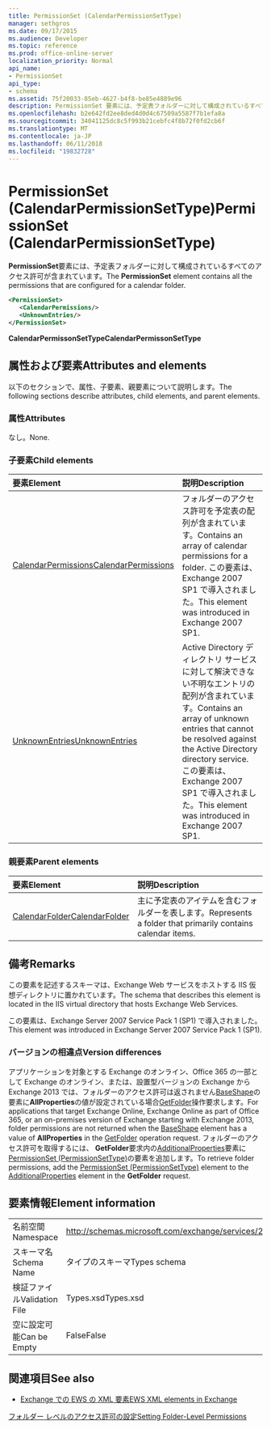 ```yaml
---
title: PermissionSet (CalendarPermissionSetType)
manager: sethgros
ms.date: 09/17/2015
ms.audience: Developer
ms.topic: reference
ms.prod: office-online-server
localization_priority: Normal
api_name:
- PermissionSet
api_type:
- schema
ms.assetid: 75f20033-85eb-4627-b4f8-be85e4889e96
description: PermissionSet 要素には、予定表フォルダーに対して構成されているすべてのアクセス許可が含まれています。
ms.openlocfilehash: b2e642fd2ee8ded4d0d4c67509a5587f7b1efa8a
ms.sourcegitcommit: 34041125dc8c5f993b21cebfc4f8b72f0fd2cb6f
ms.translationtype: MT
ms.contentlocale: ja-JP
ms.lasthandoff: 06/11/2018
ms.locfileid: "19832728"
---
```

# <a name="permissionset-calendarpermissionsettype"></a><span data-ttu-id="92011-103">PermissionSet (CalendarPermissionSetType)</span><span class="sxs-lookup"><span data-stu-id="92011-103">PermissionSet (CalendarPermissionSetType)</span></span>

<span data-ttu-id="92011-104">**PermissionSet**要素には、予定表フォルダーに対して構成されているすべてのアクセス許可が含まれています。</span><span class="sxs-lookup"><span data-stu-id="92011-104">The **PermissionSet** element contains all the permissions that are configured for a calendar folder.</span></span> 
  
```XML
<PermissionSet>
   <CalendarPermissions/>
   <UnknownEntries/>
</PermissionSet>
```

 <span data-ttu-id="92011-105">**CalendarPermissonSetType**</span><span class="sxs-lookup"><span data-stu-id="92011-105">**CalendarPermissonSetType**</span></span>
## <a name="attributes-and-elements"></a><span data-ttu-id="92011-106">属性および要素</span><span class="sxs-lookup"><span data-stu-id="92011-106">Attributes and elements</span></span>

<span data-ttu-id="92011-107">以下のセクションで、属性、子要素、親要素について説明します。</span><span class="sxs-lookup"><span data-stu-id="92011-107">The following sections describe attributes, child elements, and parent elements.</span></span>
  
### <a name="attributes"></a><span data-ttu-id="92011-108">属性</span><span class="sxs-lookup"><span data-stu-id="92011-108">Attributes</span></span>

<span data-ttu-id="92011-109">なし。</span><span class="sxs-lookup"><span data-stu-id="92011-109">None.</span></span>
  
### <a name="child-elements"></a><span data-ttu-id="92011-110">子要素</span><span class="sxs-lookup"><span data-stu-id="92011-110">Child elements</span></span>

|<span data-ttu-id="92011-111">**要素**</span><span class="sxs-lookup"><span data-stu-id="92011-111">**Element**</span></span>|<span data-ttu-id="92011-112">**説明**</span><span class="sxs-lookup"><span data-stu-id="92011-112">**Description**</span></span>|
|:-----|:-----|
|[<span data-ttu-id="92011-113">CalendarPermissions</span><span class="sxs-lookup"><span data-stu-id="92011-113">CalendarPermissions</span></span>](calendarpermissions.md) <br/> |<span data-ttu-id="92011-114">フォルダーのアクセス許可を予定表の配列が含まれています。</span><span class="sxs-lookup"><span data-stu-id="92011-114">Contains an array of calendar permissions for a folder.</span></span> <span data-ttu-id="92011-115">この要素は、Exchange 2007 SP1 で導入されました。</span><span class="sxs-lookup"><span data-stu-id="92011-115">This element was introduced in Exchange 2007 SP1.</span></span>  <br/> |
|[<span data-ttu-id="92011-116">UnknownEntries</span><span class="sxs-lookup"><span data-stu-id="92011-116">UnknownEntries</span></span>](unknownentries.md) <br/> |<span data-ttu-id="92011-117">Active Directory ディレクトリ サービスに対して解決できない不明なエントリの配列が含まれています。</span><span class="sxs-lookup"><span data-stu-id="92011-117">Contains an array of unknown entries that cannot be resolved against the Active Directory directory service.</span></span> <span data-ttu-id="92011-118">この要素は、Exchange 2007 SP1 で導入されました。</span><span class="sxs-lookup"><span data-stu-id="92011-118">This element was introduced in Exchange 2007 SP1.</span></span>  <br/> |
   
### <a name="parent-elements"></a><span data-ttu-id="92011-119">親要素</span><span class="sxs-lookup"><span data-stu-id="92011-119">Parent elements</span></span>

|<span data-ttu-id="92011-120">**要素**</span><span class="sxs-lookup"><span data-stu-id="92011-120">**Element**</span></span>|<span data-ttu-id="92011-121">**説明**</span><span class="sxs-lookup"><span data-stu-id="92011-121">**Description**</span></span>|
|:-----|:-----|
|[<span data-ttu-id="92011-122">CalendarFolder</span><span class="sxs-lookup"><span data-stu-id="92011-122">CalendarFolder</span></span>](calendarfolder.md) <br/> |<span data-ttu-id="92011-123">主に予定表のアイテムを含むフォルダーを表します。</span><span class="sxs-lookup"><span data-stu-id="92011-123">Represents a folder that primarily contains calendar items.</span></span>  <br/> |
   
## <a name="remarks"></a><span data-ttu-id="92011-124">備考</span><span class="sxs-lookup"><span data-stu-id="92011-124">Remarks</span></span>

<span data-ttu-id="92011-125">この要素を記述するスキーマは、Exchange Web サービスをホストする IIS 仮想ディレクトリに置かれています。</span><span class="sxs-lookup"><span data-stu-id="92011-125">The schema that describes this element is located in the IIS virtual directory that hosts Exchange Web Services.</span></span>
  
<span data-ttu-id="92011-126">この要素は、Exchange Server 2007 Service Pack 1 (SP1) で導入されました。</span><span class="sxs-lookup"><span data-stu-id="92011-126">This element was introduced in Exchange Server 2007 Service Pack 1 (SP1).</span></span>
  
### <a name="version-differences"></a><span data-ttu-id="92011-127">バージョンの相違点</span><span class="sxs-lookup"><span data-stu-id="92011-127">Version differences</span></span>

<span data-ttu-id="92011-128">アプリケーションを対象とする Exchange のオンライン、Office 365 の一部として Exchange のオンライン、または、設置型バージョンの Exchange から Exchange 2013 では、フォルダーのアクセス許可は返されません[BaseShape](baseshape.md)の要素に**AllProperties**の値が設定されている場合[GetFolder](getfolder-operation.md)操作要求します。</span><span class="sxs-lookup"><span data-stu-id="92011-128">For applications that target Exchange Online, Exchange Online as part of Office 365, or an on-premises version of Exchange starting with Exchange 2013, folder permissions are not returned when the [BaseShape](baseshape.md) element has a value of **AllProperties** in the [GetFolder](getfolder-operation.md) operation request.</span></span> <span data-ttu-id="92011-129">フォルダーのアクセス許可を取得するには、 **GetFolder**要求内の[AdditionalProperties](additionalproperties.md)要素に[PermissionSet (PermissionSetType)](permissionset-permissionsettype.md)の要素を追加します。</span><span class="sxs-lookup"><span data-stu-id="92011-129">To retrieve folder permissions, add the [PermissionSet (PermissionSetType)](permissionset-permissionsettype.md) element to the [AdditionalProperties](additionalproperties.md) element in the **GetFolder** request.</span></span> 
  
## <a name="element-information"></a><span data-ttu-id="92011-130">要素情報</span><span class="sxs-lookup"><span data-stu-id="92011-130">Element information</span></span>

|||
|:-----|:-----|
|<span data-ttu-id="92011-131">名前空間</span><span class="sxs-lookup"><span data-stu-id="92011-131">Namespace</span></span>  <br/> |http://schemas.microsoft.com/exchange/services/2006/types  <br/> |
|<span data-ttu-id="92011-132">スキーマ名</span><span class="sxs-lookup"><span data-stu-id="92011-132">Schema Name</span></span>  <br/> |<span data-ttu-id="92011-133">タイプのスキーマ</span><span class="sxs-lookup"><span data-stu-id="92011-133">Types schema</span></span>  <br/> |
|<span data-ttu-id="92011-134">検証ファイル</span><span class="sxs-lookup"><span data-stu-id="92011-134">Validation File</span></span>  <br/> |<span data-ttu-id="92011-135">Types.xsd</span><span class="sxs-lookup"><span data-stu-id="92011-135">Types.xsd</span></span>  <br/> |
|<span data-ttu-id="92011-136">空に設定可能</span><span class="sxs-lookup"><span data-stu-id="92011-136">Can be Empty</span></span>  <br/> |<span data-ttu-id="92011-137">False</span><span class="sxs-lookup"><span data-stu-id="92011-137">False</span></span>  <br/> |
   
## <a name="see-also"></a><span data-ttu-id="92011-138">関連項目</span><span class="sxs-lookup"><span data-stu-id="92011-138">See also</span></span>



- [<span data-ttu-id="92011-139">Exchange での EWS の XML 要素</span><span class="sxs-lookup"><span data-stu-id="92011-139">EWS XML elements in Exchange</span></span>](ews-xml-elements-in-exchange.md)


[<span data-ttu-id="92011-140">フォルダー レベルのアクセス許可の設定</span><span class="sxs-lookup"><span data-stu-id="92011-140">Setting Folder-Level Permissions</span></span>](http://msdn.microsoft.com/library/c7530e86-5112-401c-b10a-9c054ae59f07%28Office.15%29.aspx)

